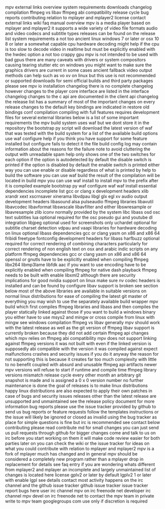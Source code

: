 mpv external links overview system requirements downloads changelog compilation ffmpeg vs libav ffmpeg abi compatibility release cycle bug reports contributing relation to mplayer and mplayer2 license contact external links wiki faq manual overview mpv is a media player based on mplayer and mplayer2 it supports a wide variety of video file formats audio and video codecs and subtitle types releases can be found on the release list system requirements a not too ancient linux windows 7 or later or osx 10 8 or later a somewhat capable cpu hardware decoding might help if the cpu is too slow to decode video in realtime but must be explicitly enabled with the hwdec option a not too crappy gpu mpv is not intended to be used with bad gpus there are many caveats with drivers or system compositors causing tearing stutter etc on windows you might want to make sure the graphics drivers are current in some cases ancient fallback video output methods can help such as vo xv on linux but this use is not recommended or supported downloads for semi official builds and third party packages please see mpv io installation changelog there is no complete changelog however changes to the player core interface are listed in the interface changelog changes to the c api are documented in the client api changelog the release list has a summary of most of the important changes on every release changes to the default key bindings are indicated in restore old bindings conf compilation compiling with full features requires development files for several external libraries below is a list of some important requirements the mpv build system uses waf but we dont store it in the repository the bootstrap py script will download the latest version of waf that was tested with the build system for a list of the available build options use waf configure help if you think you have support for some feature installed but configure fails to detect it the file build config log may contain information about the reasons for the failure note to avoid cluttering the output with unreadable spam help only shows one of the two switches for each option if the option is autodetected by default the disable switch is printed if the option is disabled by default the enable switch is printed either way you can use enable or disable regardless of what is printed by help to build the software you can use waf build the result of the compilation will be located in build mpv you can use waf install to install mpv to the prefix after it is compiled example bootstrap py waf configure waf waf install essential dependencies incomplete list gcc or clang x development headers xlib xrandr xext xscrnsaver xinerama libvdpau libgl glx egl xv audio output development headers libasound alsa pulseaudio ffmpeg libraries libavutil libavcodec libavformat libswscale libavfilter and either libswresample or libavresample zlib iconv normally provided by the system libc libass osd osc text subtitles lua optional required for the osc pseudo gui and youtube dl integration libjpeg optional used for screenshots only uchardet optional for subtitle charset detection vdpau and vaapi libraries for hardware decoding on linux optional libass dependencies gcc or clang yasm on x86 and x86 64 fribidi freetype fontconfig development headers for libass harfbuzz optional required for correct rendering of combining characters particularly for correct rendering of non english text on osx and arabic indic scripts on any platform ffmpeg dependencies gcc or clang yasm on x86 and x86 64 openssl or gnutls have to be explicitly enabled when compiling ffmpeg libx264 libmp3lame libfdk aac if you want to use encoding have to be explicitly enabled when compiling ffmpeg for native dash playback ffmpeg needs to be built with enable libxml2 although there are security implications for good nvidia support on linux make sure nv codec headers is installed and can be found by configure libav support is broken see section below most of the above libraries are available in suitable versions on normal linux distributions for ease of compiling the latest git master of everything you may wish to use the separately available build wrapper mpv build which first compiles ffmpeg libraries and libass and then compiles the player statically linked against those if you want to build a windows binary you either have to use msys2 and mingw or cross compile from linux with mingw see windows compilation ffmpeg vs libav generally mpv should work with the latest release as well as the git version of ffmpeg libav support is currently broken because they did not add certain ffmpeg api changes which mpv relies on ffmpeg abi compatibility mpv does not support linking against ffmpeg versions it was not built with even if the linked version is supposedly abi compatible with the version it was compiled against expect malfunctions crashes and security issues if you do it anyway the reason for not supporting this is because it creates far too much complexity with little to no benefit coupled with absurd and unusable ffmpeg api artifacts newer mpv versions will refuse to start if runtime and compile time ffmpeg library versions mismatch release cycle every other month an arbitrary git snapshot is made and is assigned a 0 x 0 version number no further maintenance is done the goal of releases is to make linux distributions happy linux distributions are also expected to apply their own patches in case of bugs and security issues releases other than the latest release are unsupported and unmaintained see the release policy document for more information bug reports please use the issue tracker provided by github to send us bug reports or feature requests follow the templates instructions or the issue will likely be ignored or closed as invalid using the bug tracker as place for simple questions is fine but irc is recommended see contact below contributing please read contribute md for small changes you can just send us pull requests through github for bigger changes come and talk to us on irc before you start working on them it will make code review easier for both parties later on you can check the wiki or the issue tracker for ideas on what you could contribute with relation to mplayer and mplayer2 mpv is a fork of mplayer much has changed and in general mpv should be considered a completely new program rather than a mplayer drop in replacement for details see faq entry if you are wondering whats different from mplayer2 and mplayer an incomplete and largely unmaintained list of changes is located here license gplv2 or later by default lgplv2 1 or later with enable lgpl see details contact most activity happens on the irc channel and the github issue tracker github issue tracker issue tracker report bugs here user irc channel mpv on irc freenode net developer irc channel mpv devel on irc freenode net to contact the mpv team in private write to mpv team googlegroups com use only if discretion is required